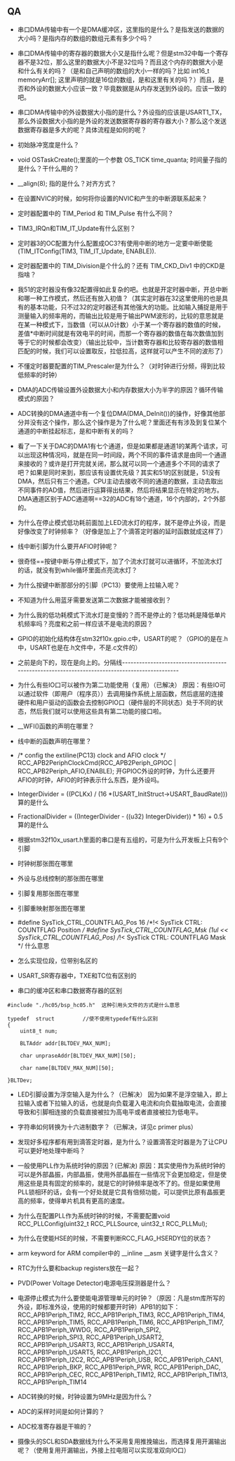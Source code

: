 ## QA

- 串口DMA传输中有一个是DMA缓冲区，这里指的是什么？是指发送的数据的大小吗？是指内存的数组的数组元素有多少个吗？
- 串口DMA传输中的寄存器的数据大小又是指什么呢？但是stm32中每一个寄存器不是32位，那么这里的数据大小不是32位吗？而且这个内存的数据大小是和什么有关的吗？（是和自己声明的数组的大小一样的吗？比如 int16_t memoryArr[]; 这里声明的就是16位的数组，是和这里有关的吗？）而且，是否和外设的数据大小应该一致？毕竟数据是从内存发送到外设的。应该一致的吧。
- 串口DMA传输中的外设数据大小指的是什么？外设指的应该是USART1_TX，那么外设数据大小指的是外设的发送数据寄存器的寄存器大小？那么这个发送数据寄存器是多大的呢？具体流程是如何的呢？
- 初始脉冲宽度是什么？
- void OSTaskCreate();里面的一个参数 OS_TICK time_quanta; 时间量子指的是什么？干什么用的？
- __align(8); 指的是什么？对齐方式？
- 在设置NVIC的时候，如何将你设置的NVIC和产生的中断源联系起来？
- 定时器配置中的 TIM_Period 和 TIM_Pulse 有什么不同？
- TIM3_IRQn和TIM_IT_Update有什么区别？
- 定时器3的OC配置为什么配置成OC3?有使用中断的地方一定要中断使能(TIM_ITConfig(TIM3, TIM_IT_Update, ENABLE)).


- 定时器配置中的 TIM_Division是个什么的？还有 TIM_CKD_Div1 中的CKD是指啥？
- 我51的定时器没有像32配置得如此复杂的吧。也就是开定时器中断，开总中断和哪一种工作模式，然后还有放入初值？（其实定时器在32这里使用的也是具有的基本功能，只不过32的定时器还有其他强大的功能。比如输入捕捉是用于测量输入的频率用的，而输出比较是用于输出PWM波形的，比较的意思就是在某一种模式下，当数值（可以从0计数）小于某一个寄存器的数值的时候，差值*中断时间就是有效电平的时间，而那一个寄存器的数值在每次数值加到等于它的时候都会改变）（输出比较中，当计数寄存器和比较寄存器的数值相匹配的时候，我们可以设置取反，拉低拉高，这样就可以产生不同的波形了）
- 不懂定时器要配置的TIM_Prescaler是为什么？（对时钟进行分频，得到比较低频率的时钟）
- DMA的ADC传输设置外设数据大小和内存数据大小为半字的原因？循环传输模式的原因？
- ADC转换的DMA通道中有一个复位DMA(DMA_DeInit())的操作，好像其他部分并没有这个操作，那么这个操作是为了什么呢？里面还有有涉及到复位某个通道的中断挂起标志，是和中断有关的吗？
- 看了一下关于DAC的DMA1有七个通道，但是如果都是通道1的某两个请求，可以出现这种情况吗，就是在同一时间段，两个不同的事件请求是由同一个通道来接收的？或许是打开完就关闭，那么就可以同一个通道多个不同的请求了吧？如果是同时来到，那应该有设置优先级？其实和51的区别就是，51没有DMA，然后只有三个通道。CPU主动去接收不同的通道的数据，主动去取出不同事件的AD值，然后进行运算得出结果，然后将结果显示在特定的地方。DMA通道区别于ADC通道啊==32的ADC有18个通道，16个内部的，2个外部的。
- 为什么在停止模式低功耗前面加上LED流水灯的程序，就不是停止外设，而是好像改变了时钟频率？（好像是加上了个滴答定时器的延时函数就成这样了）
- 线中断引脚为什么要开AFIO时钟呢？
- 很奇怪==按键中断与停止模式下，加了个流水灯就可以进循环，不加流水灯的话，就没有到while循环里面点亮流水灯？
- 为什么按键中断那部分的引脚（PC13）要使用上拉输入呢？
- 不知道为什么用蓝牙需要发送第二次数据才能被接收到？
- 为什么我的低功耗模式下流水灯是变慢的？而不是停止的？低功耗是降低单片机频率吗？亮度和之前一样应该不是电流的原因？
- GPIO的初始化结构体在stm32f10x.gpio.c中，USART的呢？（GPIO的是在.h中，USART也是在.h文件中，不是.c文件的）
- 之前是向下的，现在是向上的。分隔线----------------------------------------------------------------------------------------------
- 为什么有些IO口可以被作为第二功能使用（复用）（已解决） 原因：有些IO可以通过软件（即用户（程序员））去调用操作系统上层函数，然后底层的连接硬件和用户驱动的函数会去控制GPIO口（硬件层的不同状态）处于不同的状态，然后我们就可以使用这些具有第二功能的接口啦。


- __WFI()函数的声明在哪里？


- 线中断的函数声明在哪里？


- /* config the extiline(PC13) clock and AFIO clock */ RCC_APB2PeriphClockCmd(RCC_APB2Periph_GPIOC | RCC_APB2Periph_AFIO,ENABLE); 开GPIOC外设的时钟，为什么还要开AFIO的时钟，AFIO的时钟表示什么东西，是外设吗。


- IntegerDivider = ((PCLKx) / (16 *(USART_InitStruct->USART_BaudRate))) 算的是什么


- FractionalDivider = ((IntegerDivider - ((u32) IntegerDivider)) * 16) + 0.5 算的是什么


- 根据stm32f10x_usart.h里面的串口是有五组的，可是为什么开发板上只有9个引脚


- 时钟树那张图在哪里
- 外设与总线控制的那张图在哪里
- 引脚复用那张图在哪里
- 引脚重映射那张图在哪里


- \#define SysTick_CTRL_COUNTFLAG_Pos 16 /*!< SysTick CTRL: COUNTFLAG Position */ #define SysTick_CTRL_COUNTFLAG_Msk (1ul << SysTick_CTRL_COUNTFLAG_Pos) /*!< SysTick CTRL: COUNTFLAG Mask */ 什么意思
- 怎么实现位段，位带别名区的


- USART_SR寄存器中，TXE和TC位有区别的
- 串口的缓冲区和串口数据寄存器的区别

```
#include "./hc05/bsp_hc05.h"  这种引用头文件的方式是什么意思
```

```
typedef  struct 		//使不使用typedef有什么区别
{
	uint8_t num;	
	
	BLTAddr addr[BLTDEV_MAX_NUM];
	
	char unpraseAddr[BLTDEV_MAX_NUM][50];
	
	char name[BLTDEV_MAX_NUM][50];
	
}BLTDev;
```

- LED引脚设置为浮空输入是为什么？（已解决） 因为如果不是浮空输入，即上拉输入或者下拉输入的话，也就是向负载灌入电流和向负载抽取电流，会直接导致和引脚相连接的负载直接被拉为高电平或者直接被拉为低电平。
- 字符串如何转换为十六进制数字？（已解决，详见c primer plus）
- 发现好多程序都有用到滴答定时器，是为什么？设置滴答定时器是为了让CPU可以更好地处理中断吗？
- 一般使用PLL作为系统时钟的原因？(已解决) 原因：其实使用作为系统时钟的可以是外部晶振，内部晶振，使用外部晶振在一些情况下会更加稳定，但是使用这些是具有固定的频率的，就是它的时钟频率是改不了的。但是如果使用PLL锁相环的话，会有一个好处就是它具有倍频功能，可以提供比原有晶振更高的频率，使得单片机具有更高的速度。
- 为什么在配置PLL作为系统时钟的时候，不需要配置void RCC_PLLConfig(uint32_t RCC_PLLSource, uint32_t RCC_PLLMul);
- 为什么在使能HSE的时候，不需要判断RCC_FLAG_HSERDY位的状态？


- arm keyword for ARM compiler中的 __inline __asm 关键字是什么含义？
- RTC为什么要和backup registers放在一起？
- PVD(Power Voltage Detector)电源电压探测器是什么？
- 电源停止模式为什么要使能电源管理单元的时钟？（原因：凡是stm库所写的外设，即标准外设，使用的时候都要开时钟）APB1的如下：RCC_APB1Periph_TIM2, RCC_APB1Periph_TIM3, RCC_APB1Periph_TIM4, RCC_APB1Periph_TIM5, RCC_APB1Periph_TIM6, RCC_APB1Periph_TIM7, RCC_APB1Periph_WWDG, RCC_APB1Periph_SPI2, RCC_APB1Periph_SPI3, RCC_APB1Periph_USART2, RCC_APB1Periph_USART3, RCC_APB1Periph_USART4, RCC_APB1Periph_USART5, RCC_APB1Periph_I2C1, RCC_APB1Periph_I2C2, RCC_APB1Periph_USB, RCC_APB1Periph_CAN1, RCC_APB1Periph_BKP, RCC_APB1Periph_PWR, RCC_APB1Periph_DAC, RCC_APB1Periph_CEC, RCC_APB1Periph_TIM12, RCC_APB1Periph_TIM13, RCC_APB1Periph_TIM14
- ADC转换的时候，时钟设置为9MHz是因为什么？
- ADC的采样时间是如何计算的？
- ADC校准寄存器是干嘛的？
- 摄像头的SCL和SDA数据线为什么不采用复用推挽输出，而选择复用开漏输出呢？（使用复用开漏输出，外接上拉电阻可以实现准双向IO口）